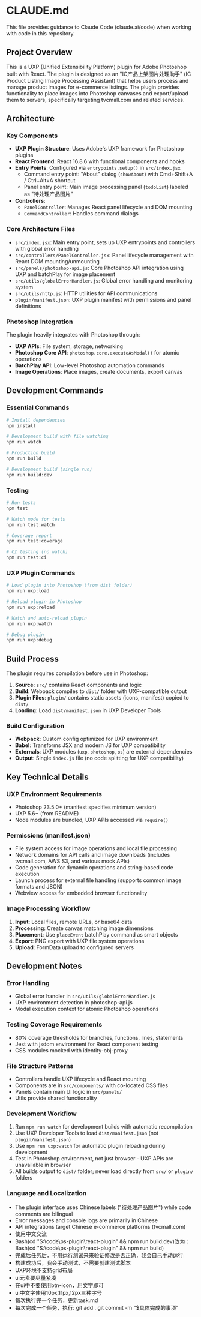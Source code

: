 # CLAUDE.md

This file provides guidance to Claude Code (claude.ai/code) when working with code in this repository.

## Project Overview

This is a UXP (Unified Extensibility Platform) plugin for Adobe Photoshop built with React. The plugin is designed as an "IC产品上架图片处理助手" (IC Product Listing Image Processing Assistant) that helps users process and manage product images for e-commerce listings. The plugin provides functionality to place images into Photoshop canvases and export/upload them to servers, specifically targeting tvcmall.com and related services.

## Architecture

### Key Components
- **UXP Plugin Structure**: Uses Adobe's UXP framework for Photoshop plugins
- **React Frontend**: React 16.8.6 with functional components and hooks
- **Entry Points**: Configured via `entrypoints.setup()` in `src/index.jsx`
  - Command entry point: "About" dialog (`showAbout`) with Cmd+Shift+A / Ctrl+Alt+A shortcut
  - Panel entry point: Main image processing panel (`todoList`) labeled as "待处理产品图片"
- **Controllers**: 
  - `PanelController`: Manages React panel lifecycle and DOM mounting
  - `CommandController`: Handles command dialogs

### Core Architecture Files
- `src/index.jsx`: Main entry point, sets up UXP entrypoints and controllers with global error handling
- `src/controllers/PanelController.jsx`: Panel lifecycle management with React DOM mounting/unmounting
- `src/panels/photoshop-api.js`: Core Photoshop API integration using UXP and batchPlay for image placement
- `src/utils/globalErrorHandler.js`: Global error handling and monitoring system
- `src/utils/http.js`: HTTP utilities for API communications
- `plugin/manifest.json`: UXP plugin manifest with permissions and panel definitions

### Photoshop Integration
The plugin heavily integrates with Photoshop through:
- **UXP APIs**: File system, storage, networking
- **Photoshop Core API**: `photoshop.core.executeAsModal()` for atomic operations
- **BatchPlay API**: Low-level Photoshop automation commands
- **Image Operations**: Place images, create documents, export canvas

## Development Commands

### Essential Commands
```bash
# Install dependencies
npm install

# Development build with file watching
npm run watch

# Production build
npm run build

# Development build (single run)
npm run build:dev
```

### Testing
```bash
# Run tests
npm test

# Watch mode for tests
npm run test:watch

# Coverage report
npm run test:coverage

# CI testing (no watch)
npm run test:ci
```

### UXP Plugin Commands
```bash
# Load plugin into Photoshop (from dist folder)
npm run uxp:load

# Reload plugin in Photoshop
npm run uxp:reload

# Watch and auto-reload plugin
npm run uxp:watch

# Debug plugin
npm run uxp:debug
```

## Build Process

The plugin requires compilation before use in Photoshop:
1. **Source**: `src/` contains React components and logic
2. **Build**: Webpack compiles to `dist/` folder with UXP-compatible output
3. **Plugin Files**: `plugin/` contains static assets (icons, manifest) copied to `dist/`
4. **Loading**: Load `dist/manifest.json` in UXP Developer Tools

### Build Configuration
- **Webpack**: Custom config optimized for UXP environment
- **Babel**: Transforms JSX and modern JS for UXP compatibility
- **Externals**: UXP modules (`uxp`, `photoshop`, `os`) are external dependencies
- **Output**: Single `index.js` file (no code splitting for UXP compatibility)

## Key Technical Details

### UXP Environment Requirements
- Photoshop 23.5.0+ (manifest specifies minimum version)
- UXP 5.6+ (from README)
- Node modules are bundled, UXP APIs accessed via `require()`

### Permissions (manifest.json)
- File system access for image operations and local file processing
- Network domains for API calls and image downloads (includes tvcmall.com, AWS S3, and various mock APIs)
- Code generation for dynamic operations and string-based code execution
- Launch process for external file handling (supports common image formats and JSON)
- Webview access for embedded browser functionality

### Image Processing Workflow
1. **Input**: Local files, remote URLs, or base64 data
2. **Processing**: Create canvas matching image dimensions
3. **Placement**: Use `placeEvent` batchPlay command as smart objects
4. **Export**: PNG export with UXP file system operations
5. **Upload**: FormData upload to configured servers

## Development Notes

### Error Handling
- Global error handler in `src/utils/globalErrorHandler.js`
- UXP environment detection in photoshop-api.js
- Modal execution context for atomic Photoshop operations

### Testing Coverage Requirements
- 80% coverage thresholds for branches, functions, lines, statements
- Jest with jsdom environment for React component testing
- CSS modules mocked with identity-obj-proxy

### File Structure Patterns
- Controllers handle UXP lifecycle and React mounting
- Components are in `src/components/` with co-located CSS files
- Panels contain main UI logic in `src/panels/`
- Utils provide shared functionality

### Development Workflow
1. Run `npm run watch` for development builds with automatic recompilation
2. Use UXP Developer Tools to load `dist/manifest.json` (not `plugin/manifest.json`)
3. Use `npm run uxp:watch` for automatic plugin reloading during development
4. Test in Photoshop environment, not just browser - UXP APIs are unavailable in browser
5. All builds output to `dist/` folder; never load directly from `src/` or `plugin/` folders

### Language and Localization
- The plugin interface uses Chinese labels ("待处理产品图片") while code comments are bilingual
- Error messages and console logs are primarily in Chinese
- API integrations target Chinese e-commerce platforms (tvcmall.com)
- 使用中文交流
- Bash(cd "S:\code\ps-plugin\react-plugin" && npm run build:dev)改为：Bash(cd "S:\code\ps-plugin\react-plugin" && npm run build)
- 完成后任务后，不用运行测试来来验证修改是否正确，我会自己手动运行
- 构建成功后，我会手动测试，不需要创建测试脚本
- UXP环境不支持grid布局
- ui元素要尽量紧凑
- 在ui中不要使用btn-icon，用文字即可
- ui中文字使用10px,11px,12px三种字号
- 每次执行完一个任务，更新task.md
- 每次完成一个任务，执行:
git add .
git commit -m "$具体完成的事项"